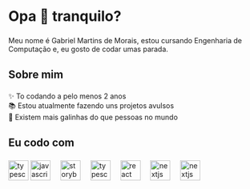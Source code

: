<h1 align="left">Opa 👋 tranquilo?</h1>

###

<p align="left">Meu nome é Gabriel Martins de Morais, estou cursando Engenharia de Computação e, eu gosto de codar umas parada.</p>

###

<h2 align="left">Sobre mim</h2>

###

<p align="left">✨ To codando a pelo menos 2 anos<br>📚 Estou atualmente fazendo uns projetos avulsos<br>🎲 Existem mais galinhas do que pessoas no mundo</p>

###

<h2 align="left">Eu codo com</h2>

###

<div align="left">
<img src="https://cdn.jsdelivr.net/gh/devicons/devicon/icons/javascript/javascript-original.svg" height="40" alt="typescript logo"  />
  <img src="https://cdn.jsdelivr.net/gh/devicons/devicon/icons/c/c-original.svg" height="40" alt="javascript logo"  />
  <img width="12" />
  <img src="https://raw.githubusercontent.com/isocpp/logos/master/cpp_logo.png" height="40" alt="storybook logo"  />
  <img width="12" />
  <img src="https://cdn.jsdelivr.net/gh/devicons/devicon/icons/typescript/typescript-original.svg" height="40" alt="typescript logo"  />
  <img width="12" />
  <img src="https://cdn.jsdelivr.net/gh/devicons/devicon/icons/react/react-original.svg" height="40" alt="react logo"  />
  <img width="12" />
    <img src="https://cdn.jsdelivr.net/gh/devicons/devicon/icons/python/python-original.svg" height="40" alt="nextjs logo"  />
  <img width="12" />
  <img src="https://codefinder.dev/static/assets/languages/Assembly.png" height="40" alt="nextjs logo"  />
  <img width="12" />


</div>

###
